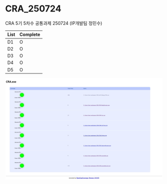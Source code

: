 # CRA_250724
CRA 5기 5차수 공통과제 250724 (IP개발팀 정민수)

| List | Complete |
|------|----------|
| D1   | O        |
| D2   | O        |
| D3   | O        |
| D4   | O        |
| D5   | O        |

![coverage_image](./coverage.jpeg)
